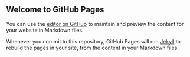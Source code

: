 ## Welcome to GitHub Pages

You can use the [editor on GitHub](https://github.com/HuskyCougar/CyberKSAs/edit/gh-pages/index.md) to maintain and preview the content for your website in Markdown files.

Whenever you commit to this repository, GitHub Pages will run [Jekyll](https://jekyllrb.com/) to rebuild the pages in your site, from the content in your Markdown files.
